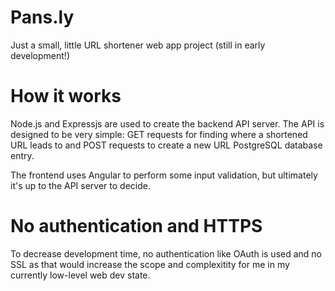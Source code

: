 # Pans.ly
Just a small, little URL shortener web app project (still in early development!)

# How it works
Node.js and Expressjs are used to create the backend API server. The API is designed to be very simple: GET requests for finding where a shortened URL leads to and POST requests to create a new URL PostgreSQL database entry.

The frontend uses Angular to perform some input validation, but ultimately it's up to the API server to decide.

# No authentication and HTTPS
To decrease development time, no authentication like OAuth is used and no SSL as that would increase the scope and complexitity for me in my currently low-level web dev state.
